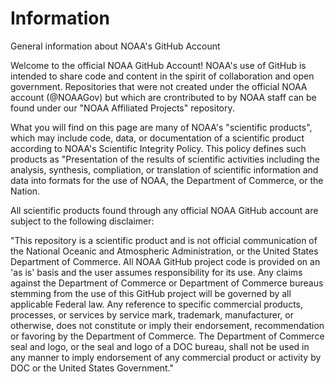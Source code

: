 # Information
General information about NOAA's GitHub Account

Welcome to the official NOAA GitHub Account! NOAA's use of GitHub is intended to share code and content in the spirit of collaboration and open government. Repositories that were not created under the official NOAA account (@NOAAGov) but which are crontributed to by NOAA staff can be found under our "NOAA Affiliated Projects" repository. 

What you will find on this page are many of NOAA's "scientific products", which may include code, data, or documentation of a scientific product according to NOAA's Scientific Integrity Policy. This policy defines such products as "Presentation of the results of scientific activities including the analysis, synthesis, compliation, or translation of scientific information and data into formats for the use of NOAA, the Department of Commerce, or the Nation.  

All scientific products found through any official NOAA GitHub account are subject to the following disclaimer: 

"This repository is a scientific product and is not official communication of the National Oceanic and Atmospheric Administration, or the United States Department of Commerce. All NOAA GitHub project code is provided on an 'as is' basis and the user assumes responsibility for its use. Any claims against the Department of Commerce or Department of Commerce bureaus stemming from the use of this GitHub project will be governed by all applicable Federal law. Any reference to specific commercial products, processes, or services by service mark, trademark, manufacturer, or otherwise, does not constitute or imply their endorsement, recommendation or favoring by the Department of Commerce. The Department of Commerce seal and logo, or the seal and logo of a DOC bureau, shall not be used in any manner to imply endorsement of any commercial product or activity by DOC or the United States Government."
